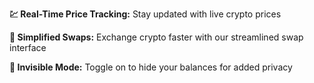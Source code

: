 <!-- version: v1.20.1 -->
<!-- Update this ^ to change the version number shown in the header of the `What's New` view. -->

**💹 Real-Time Price Tracking:** Stay updated with live crypto prices

**🔄 Simplified Swaps:** Exchange crypto faster with our streamlined swap interface

**👀 Invisible Mode:** Toggle on to hide your balances for added privacy
